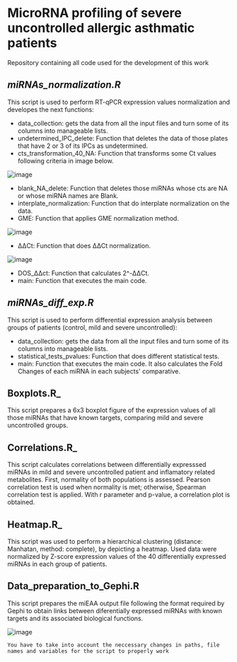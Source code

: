 # MicroRNA profiling of severe uncontrolled allergic asthmatic patients
Repository containing all code used for the development of this work

## _miRNAs_normalization.R_

This script is used to perform RT-qPCR expression values normalization and developes the next functions:
- data_collection: gets the data from all the input files and turn some of its columns into manageable lists.
- undetermined_IPC_delete: Function that deletes the data of those plates that have 2 or 3 of its IPCs as undetermined.
- cts_transformation_40_NA: Function that transforms some Ct values following criteria in image below.

![image](https://user-images.githubusercontent.com/67425702/206719120-02a46280-d95b-46b2-9951-87467cc38e1a.png)

- blank_NA_delete: Function that deletes those miRNAs whose cts are NA or whose miRNA names are Blank.
- interplate_normalization: Function that do interplate normalization on the data.
- GME: Function that applies GME normalization method.

![image](https://user-images.githubusercontent.com/67425702/206719972-6ff2d126-66bf-462b-afc9-a5065cca33df.png)

- ΔΔCt: Function that does ΔΔCt normalization.

![image](https://user-images.githubusercontent.com/67425702/206720501-ad3db4ab-830d-465e-9810-81d28cc9c039.png)

- DOS_ΔΔct: Function that calculates 2^-ΔΔCt.
- main: Function that executes the main code. 



## _miRNAs_diff_exp.R_

This script is used to perform differential expression analysis between groups of patients (control, mild and severe uncontrolled):
- data_collection: gets the data from all the input files and turn some of its columns into manageable lists.
- statistical_tests_pvalues: Function that does different statistical tests. 
- main: Function that executes the main code. It also calculates the Fold Changes of each miRNA in each subjects' comparative. 


## Boxplots.R_

This script prepares a 6x3 boxplot figure of the expression values of all those miRNAs that have known targets, comparing mild and severe uncontrolled groups. 


## Correlations.R_

This script calculates correlations between differentially expresssed miRNAs in mild and severe uncontrolled patient and inflamatory related metabolites. First, normality of both populations is assessed. Pearson correlation test is used when normality is met; otherwise, Spearman correlation test is applied. With r parameter and p-value, a correlation plot is obtained. 

## Heatmap.R_
This script was used to perform a hierarchical clustering (distance: Manhatan, method: complete), by depicting a heatmap. Used data were normalized by Z-score expression values of the 40 differentially expressed miRNAs in each group of patients. 

## Data_preparation_to_Gephi.R
This script prepares the miEAA output file following the format required by Gephi to obtain links between diferentially expressed miRNAs with known targets and its associated biological functions. 

![image](https://user-images.githubusercontent.com/67425702/206741023-e6f04b70-05d2-4b68-bdd8-c0699455836c.png)


~~~
You have to take into account the neccessary changes in paths, file names and variables for the script to properly work
~~~
